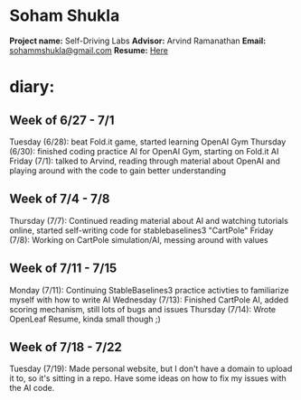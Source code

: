 #  Soham Shukla

**Project name:** Self-Driving Labs
**Advisor:** Arvind Ramanathan 
**Email:** sohammshukla@gmail.com
**Resume:** [Here](https://github.com/AD-SDL/rpl-summer-2022/blob/main/soham/MagicalCV.pdf)

# diary:
## **Week of 6/27 - 7/1**

 Tuesday (6/28): beat Fold.it game, started learning OpenAI Gym
 Thursday (6/30): finished coding practice AI for OpenAI Gym, starting on Fold.it AI
 Friday (7/1): talked to Arvind, reading through material about OpenAI and playing around with the code to gain better understanding

## **Week of 7/4 - 7/8**

 Thursday (7/7): Continued reading material about AI and watching tutorials online, started self-writing code for stablebaselines3 "CartPole"
 Friday (7/8): Working on CartPole simulation/AI, messing around with values

## **Week of 7/11 - 7/15** 

 Monday (7/11): Continuing StableBaselines3 practice activties to familiarize myself with how to write AI
 Wednesday (7/13): Finished CartPole AI, added scoring mechanism, still lots of bugs and issues
 Thursday (7/14): Wrote OpenLeaf Resume, kinda small though ;)

## **Week of 7/18 - 7/22**

 Tuesday (7/19): Made personal website, but I don't have a domain to upload it to, so it's sitting in a repo. Have some ideas on how to fix my issues with the AI code.